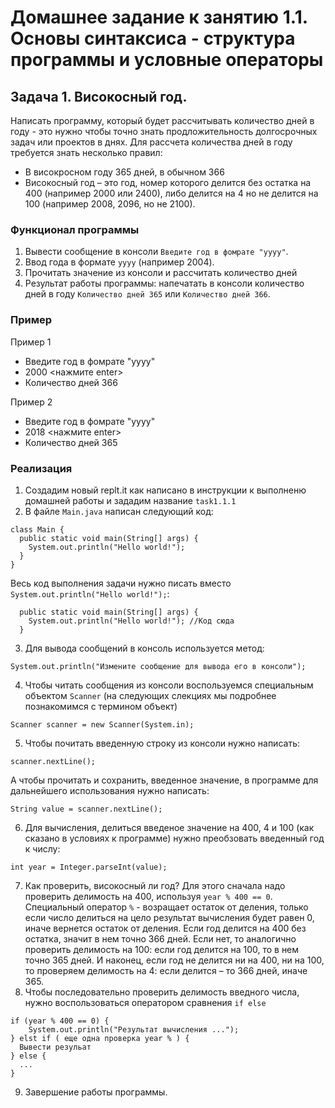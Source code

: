# Домашнее задание к занятию 1.1. Основы синтаксиса - структура программы и условные операторы
## Задача 1. Високосный год.

Написать программу, который будет рассчитывать количество дней в году - это нужно чтобы точно знать продложительность долгосрочных задач или проектов в днях.
Для рассчета количества дней в году требуется знать несколько правил:
- В високросном году 365 дней, в обычном 366
- Високосный год – это год, номер которого делится без остатка на 400 (например 2000 или 2400), либо делится на 4 но не делится на 100 (например 2008, 2096, но не 2100).

### Функционал программы
1. Вывести сообщение в консоли `Введите год в фомрате "yyyy"`.
2. Ввод года в формате `yyyy` (например 2004).
3. Прочитать значение из консоли и рассчитать количество дней
4. Результат работы программы: напечатать в консоли количество дней в году `Количество дней 365` или `Количество дней 366`.

### Пример
Пример 1
- Введите год в фомрате "yyyy"
- 2000 <нажмите enter>
- Количество дней 366

Пример 2
- Введите год в фомрате "yyyy"
- 2018 <нажмите enter>
- Количество дней 365

### Реализация
1. Создадим новый replt.it как написано в инструкции к выполненю домашней работы и зададим название `task1.1.1`
2. В файле `Main.java` написан следующий код:
```
class Main {
  public static void main(String[] args) {
    System.out.println("Hello world!");
  }
}
``` 
Весь код выполнения задачи нужно писать вместо `System.out.println("Hello world!");`:
```
  public static void main(String[] args) {
    System.out.println("Hello world!"); //Код сюда
  }
```
3. Для вывода сообщений в консоль используется метод:
```
System.out.println("Измените сообщение для вывода его в консоли");
```
4. Чтобы читать сообщения из консоли воспользуемся специальным объектом `Scanner` (на следующих слекциях
мы подробнее познакомимся с термином объект)
```
Scanner scanner = new Scanner(System.in);
``` 
5. Чтобы почитать введенную строку из консоли нужно написать:
```
scanner.nextLine();
```
А чтобы прочитать и сохранить, введенное значение, в программе для дальнейшего использования нужно написать:
```
String value = scanner.nextLine();
```
6. Для вычисления, делиться введеное значение на 400, 4 и 100 (как сказано в условиях к программе) нужно преобзовать
введенный год к числу:
```
int year = Integer.parseInt(value);
```
7. Как проверить, високосный ли год? 
Для этого сначала надо проверить делимость на 400, используя `year % 400 == 0`. Специальный оператор `%` - возращает остаток от деления, только если число делиться на цело результат вычисления будет равен 0, иначе вернется остаток от деления.
Если год делится на 400 без остатка, значит в нем точно 366 дней. Если нет, то аналогично проверить делимость на 100: если год делится на 100, то в нем точно 365 дней. И наконец, если год не делится ни на 400, ни на 100, то проверяем делимость на 4: если делится – то 366 дней, иначе 365.
8. Чтобы последовательно проверить делимость введного числа, нужно воспользоваться оператором сравнения `if else`
```
if (year % 400 == 0) {
    System.out.println("Результат вычисления ...");
} elst if ( еще одна проверка year % ) {
  Вывести резульат
} else {
  ...
}

```
9. Завершение работы программы.